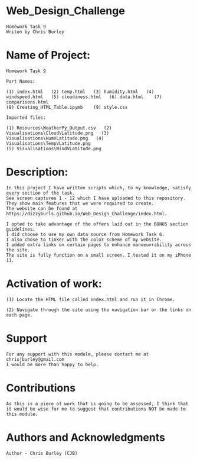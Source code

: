 # Web_Design_Challenge

    Homework Task 9
    Writen by Chris Burley

# Name of Project:

    Homework Task 9
    
    Part Names: 
    
    (1) index.html   (2) temp.html   (3) humidity.html   (4) windspeed.html   (5) cloudiness.html   (6) data.html    (7) comparisons.html   
    (8) Creating_HTML_Table.ipymb    (9) style.css
    
    Imported files:
    
    (1) Resources\WeatherPy_Output.csv   (2) Visualisations\CloudVLatitude.png   (3) Visualisations\HumVLatitude.png   (4)  Visualisations\TempVLatitude.png
    (5) Visualisations\WindVLatitude.png

# Description:

	In this project I have written scripts which, to my knowledge, satisfy every section of the task. 
	See screen captures 1 - 12 which I have uploaded to this repository. They show main features that we were required to create.
    The website can be found at https://dizzyburls.github.io/Web_Design_Challenge/index.html.

    I opted to take advantage of the offers laid out in the BONUS section guidelines.
    I did choose to use my own data source from Homework Task 6.
    I also chose to tinker with the color scheme of my website.
    I added extra links on certain pages to enhance manoeuvrability across the site.
    The site is fully function on a small screen. I tested it on my iPhone 11.

# Activation of work:

    (1) Locate the HTML file called index.html and run it in Chrome. 
 
	(2) Navigate through the site using the navigation bar or the links on each page.
    
    
# Support

    For any support with this module, please contact me at chrisjburley@gmail.com
    I would be more than happy to help.

# Contributions

    As this is a piece of work that is going to be assessed, I think that it would be wise for me to suggest that contributions NOT be made to this module.

# Authors and Acknowledgments

    Author - Chris Burley (CJB)
